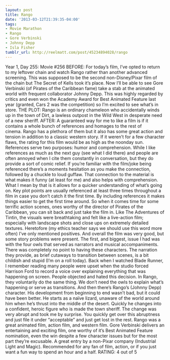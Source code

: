 ```yaml
---
layout: post
title: Rango
date: '2013-03-12T21:39:35-04:00'
tags:
- Movie Marathon
- Rango
- Gore Verbinski
- Johnny Depp
- Isla Fisher
tumblr_url: http://reelmatt.com/post/45234894028/rango
---
```



Year 1, Day 255: Movie #256
BEFORE: For today’s film, I’ve opted to return to my leftover chain and watch Rango rather than another advanced screening. This was supposed to be the second non-Disney/Pixar film of the chain but The Secret of Kells took it’s place. Now I’ll be able to see Gore Verbinski (of Pirates of the Caribbean fame) take a stab at the animated world with frequent collaborator Johnny Depp. This was highly regarded by critics and even won the Academy Award for Best Animated Feature last year (granted, Cars 2 was the competition) so I’m excited to see what’s in store.
THE PLOT: Rango is an ordinary chameleon who accidentally winds up in the town of Dirt, a lawless outpost in the Wild West in desperate need of a new sheriff.
AFTER: A guaranteed way for me to like a film is if it contains a whole bunch of references and homages to the rest of cinema. Rango has a plethora of them but it also has some great action and tension in addition to a classic western story. If it weren’t for a few character flaws, the rating for this film would be as high as the noonday sun.
References serve two purposes: humor and comprehension. While I like references as much as the next guy (see what I did there) and people are often annoyed when I cite them constantly in conversation, but they do provide a sort of comic relief. If you’re familiar with the film/joke being referenced there’s a moments hesitation as you make the connection, followed by a chuckle to loud guffaw. That connection to the material is what makes it funny (at least for me) and also helps with comprehension. What I mean by that is it allows for a quicker understanding of what’s going on. Key plot points are usually referenced at least three times throughout a film in case you don’t catch it the first time. By including references it makes things easier to get the first time around. So when it comes time for some terrific action scenes, ones worthy of the director of Pirates of the Caribbean, you can sit back and just take the film in. Like The Adventures of Tintin, the visuals were breathtaking and felt like a live-action film; especially with landscape shots and close ups on extremely detailed textures.
Heretofore (my ethics teacher says we should use this word more often) I’ve only mentioned positives. And overall the film was very good, but some story problems were present. The first, and biggest, issue I had was with the four owls that served as narrators and musical accompaniments. There was completely no point to having these characters. The narration they provide, as brief cutaways to transition between scenes, is a bit childish and stupid (I’m on a roll today). Back when I watched Blade Runner, I remember reading many people were upset when the studio forced Harrison Ford to record a voice over explaining everything that was happening on screen. People objected and hated this decision. In Rango, they voluntarily do the same thing. We don’t need the owls to explain what’s happening or serve as transitions. And then there’s Rango’s (Johnny Depp) character. His development from beginning to end wasn’t bad, but it could have been better. He starts as a naïve lizard, unaware of the world around him when he’s thrust into the middle of the desert. Quickly he changes into a confident, heroic figure who is made the town sheriff. The change was very abrupt and took me by surprise. You quickly get over this abruptness and just file it under “acceptable” and just get lost in the rest.
Rango was a great animated film, action film, and western film. Gore Verbinski delivers an entertaining and exciting film, one worthy of it’s Best Animated Feature nomination, even the win despite a few character issues but for the most part they’re excusable. A great entry by a non-Pixar company (Industrial Light and Magic). Recommended for any fan of film, action, or if you just want a fun way to spend an hour and a half.
RATING: 4 out of 5
